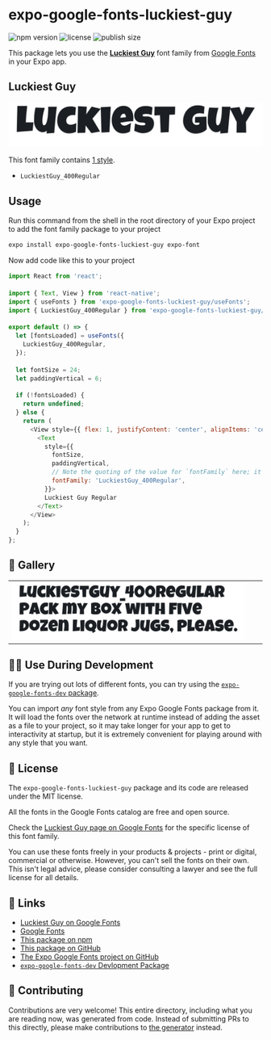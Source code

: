 # expo-google-fonts-luckiest-guy

![npm version](https://flat.badgen.net/npm/v/expo-google-fonts-luckiest-guy)
![license](https://flat.badgen.net/github/license/expo/google-fonts)
![publish size](https://flat.badgen.net/packagephobia/install/expo-google-fonts-luckiest-guy)

This package lets you use the [**Luckiest Guy**](https://fonts.google.com/specimen/Luckiest+Guy) font family from [Google Fonts](https://fonts.google.com/) in your Expo app.

## Luckiest Guy

![Luckiest Guy](./font-family.png)

This font family contains [1 style](#-gallery).

- `LuckiestGuy_400Regular`

## Usage

Run this command from the shell in the root directory of your Expo project to add the font family package to your project
```sh
expo install expo-google-fonts-luckiest-guy expo-font
```

Now add code like this to your project
```js
import React from 'react';

import { Text, View } from 'react-native';
import { useFonts } from 'expo-google-fonts-luckiest-guy/useFonts';
import { LuckiestGuy_400Regular } from 'expo-google-fonts-luckiest-guy/400Regular';

export default () => {
  let [fontsLoaded] = useFonts({
    LuckiestGuy_400Regular,
  });

  let fontSize = 24;
  let paddingVertical = 6;

  if (!fontsLoaded) {
    return undefined;
  } else {
    return (
      <View style={{ flex: 1, justifyContent: 'center', alignItems: 'center' }}>
        <Text
          style={{
            fontSize,
            paddingVertical,
            // Note the quoting of the value for `fontFamily` here; it expects a string!
            fontFamily: 'LuckiestGuy_400Regular',
          }}>
          Luckiest Guy Regular
        </Text>
      </View>
    );
  }
};

```

## 🔡 Gallery


||||
|-|-|-|
|![LuckiestGuy_400Regular](.//400Regular/LuckiestGuy_400Regular.ttf.png)||||


## 👩‍💻 Use During Development

If you are trying out lots of different fonts, you can try using the [`expo-google-fonts-dev` package](https://github.com/freeboub/google-fonts/tree/master/font-packages/dev#readme).

You can import *any* font style from any Expo Google Fonts package from it. It will load the fonts
over the network at runtime instead of adding the asset as a file to your project, so it may take longer
for your app to get to interactivity at startup, but it is extremely convenient
for playing around with any style that you want.

## 📖 License

The `expo-google-fonts-luckiest-guy` package and its code are released under the MIT license.

All the fonts in the Google Fonts catalog are free and open source.

Check the [Luckiest Guy page on Google Fonts](https://fonts.google.com/specimen/Luckiest+Guy) for the specific license of this font family.

You can use these fonts freely in your products & projects - print or digital, commercial or otherwise. However, you can't sell the fonts on their own. This isn't legal advice, please consider consulting a lawyer and see the full license for all details.

## 🔗 Links

- [Luckiest Guy on Google Fonts](https://fonts.google.com/specimen/Luckiest+Guy)
- [Google Fonts](https://fonts.google.com/)
- [This package on npm](https://www.npmjs.com/package/expo-google-fonts-luckiest-guy)
- [This package on GitHub](https://github.com/freeboub/google-fonts/tree/master/font-packages/luckiest-guy)
- [The Expo Google Fonts project on GitHub](https://github.com/freeboub/google-fonts)
- [`expo-google-fonts-dev` Devlopment Package](https://github.com/freeboub/google-fonts/tree/master/font-packages/dev)

## 🤝 Contributing

Contributions are very welcome! This entire directory, including what you are reading now, was generated from code. Instead of submitting PRs to this directly, please make contributions to [the generator](https://github.com/freeboub/google-fonts/tree/master/packages/generator) instead.
